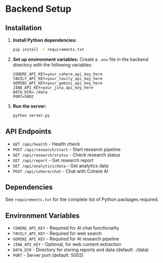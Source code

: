 # Backend Setup

## Installation

1. **Install Python dependencies:**
   ```bash
   pip install -r requirements.txt
   ```

2. **Set up environment variables:**
   Create a `.env` file in the backend directory with the following variables:
   ```env
   COHERE_API_KEY=your_cohere_api_key_here
   TAVILY_API_KEY=your_tavily_api_key_here
   GEMINI_API_KEY=your_gemini_api_key_here
   JINA_API_KEY=your_jina_api_key_here
   DATA_DIR=./data
   PORT=5002
   ```

3. **Run the server:**
   ```bash
   python server.py
   ```

## API Endpoints

- `GET /api/health` - Health check
- `POST /api/research/start` - Start research pipeline
- `GET /api/research/status` - Check research status
- `GET /api/report` - Get research report
- `GET /api/analytics/data` - Get analytics data
- `POST /api/cohere/chat` - Chat with Cohere AI

## Dependencies

See `requirements.txt` for the complete list of Python packages required.

## Environment Variables

- `COHERE_API_KEY` - Required for AI chat functionality
- `TAVILY_API_KEY` - Required for web search
- `GEMINI_API_KEY` - Required for AI research pipeline
- `JINA_API_KEY` - Optional, for web content extraction
- `DATA_DIR` - Directory for storing reports and data (default: ./data)
- `PORT` - Server port (default: 5002)
